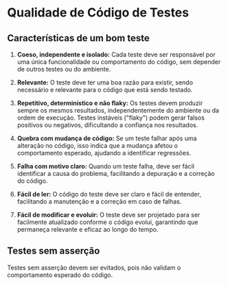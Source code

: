 # Qualidade de Código de Testes

## Características de um bom teste

1. **Coeso, independente e isolado:**
   Cada teste deve ser responsável por uma única funcionalidade ou comportamento do código, sem depender de outros testes ou do ambiente.

2. **Relevante:**
   O teste deve ter uma boa razão para existir, sendo necessário e relevante para o código que está sendo testado.

3. **Repetitivo, determinístico e não flaky:**
   Os testes devem produzir sempre os mesmos resultados, independentemente do ambiente ou da ordem de execução. Testes instáveis ("flaky") podem gerar falsos positivos ou negativos, dificultando a confiança nos resultados.

4. **Quebra com mudança de código:**
   Se um teste falhar após uma alteração no código, isso indica que a mudança afetou o comportamento esperado, ajudando a identificar regressões.

5. **Falha com motivo claro:**
   Quando um teste falha, deve ser fácil identificar a causa do problema, facilitando a depuração e a correção do código.

6. **Fácil de ler:**
   O código do teste deve ser claro e fácil de entender, facilitando a manutenção e a correção em caso de falhas.

7. **Fácil de modificar e evoluir:**
   O teste deve ser projetado para ser facilmente atualizado conforme o código evolui, garantindo que permaneça relevante e eficaz ao longo do tempo.

## Testes sem asserção

Testes sem asserção devem ser evitados, pois não validam o comportamento esperado do código.
